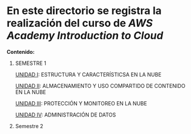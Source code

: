 # En este directorio se registra la realización del curso de *AWS Academy Introduction to Cloud*

**Contenido:**

1. SEMESTRE 1

   [UNIDAD I](Semestre_1/Unidad_I/UNIDAD_I.md): ESTRUCTURA Y CARACTERÍSTICSA EN LA NUBE

   [UNIDAD II](Semestre_1/Unidad_II/UNIDAD_II.md): ALMACENAMIENTO Y USO COMPARTIDO DE CONTENIDO EN LA NUBE 

   [UNIDAD III](Semestre_1/Unidad_III/UNIDAD_III.md): PROTECCIÓN Y MONITOREO EN LA NUBE

   [UNIDAD IV](Semestre_1/Unidad_IV/UNIDAD_IV.md): ADMINISTRACIÓN DE DATOS
   
2. Semestre 2